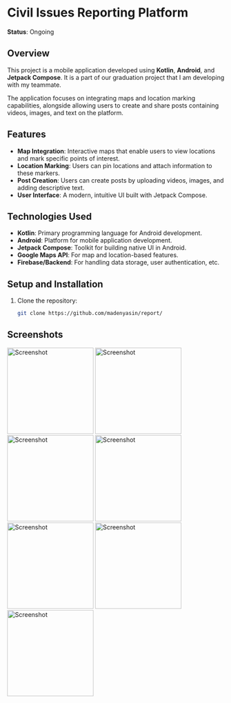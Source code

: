 # Civil Issues Reporting Platform

**Status**: Ongoing

## Overview

This project is a mobile application developed using **Kotlin**, **Android**, and **Jetpack Compose**. It is a part of our graduation project that I am developing with my teammate.

The application focuses on integrating maps and location marking capabilities, alongside allowing users to create and share posts containing videos, images, and text on the platform.

## Features

- **Map Integration**: Interactive maps that enable users to view locations and mark specific points of interest.
- **Location Marking**: Users can pin locations and attach information to these markers.
- **Post Creation**: Users can create posts by uploading videos, images, and adding descriptive text.
- **User Interface**: A modern, intuitive UI built with Jetpack Compose.

## Technologies Used

- **Kotlin**: Primary programming language for Android development.
- **Android**: Platform for mobile application development.
- **Jetpack Compose**: Toolkit for building native UI in Android.
- **Google Maps API**: For map and location-based features.
- **Firebase/Backend**: For handling data storage, user authentication, etc.

## Setup and Installation

1. Clone the repository:
   ```bash
   git clone https://github.com/madenyasin/report/

## Screenshots

<img src="./ss/1.jpg" alt="Screenshot" width="200"/> <img src="./ss/2.jpg" alt="Screenshot" width="200"/>
<img src="./ss/3.jpg" alt="Screenshot" width="200"/>
<img src="./ss/7.jpg" alt="Screenshot" width="200"/>
<img src="./ss/4.jpg" alt="Screenshot" width="200"/>
<img src="./ss/5.jpg" alt="Screenshot" width="200"/>
<img src="./ss/6.jpg" alt="Screenshot" width="200"/>
